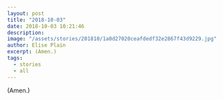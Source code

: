 ```yaml
---
layout: post
title: "2018-10-03"
date: 2018-10-03 10:21:46
description: 
image: "/assets/stories/201810/1a0d27020ceafdedf32e2867f43d9229.jpg"
author: Elise Plain
excerpt: (Amen.)
tags: 
  - stories
  - all
---
```


(Amen.)
<p></p>

